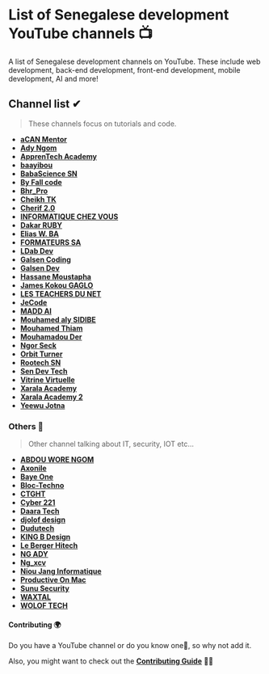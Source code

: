 # List of Senegalese development YouTube channels 📺

A list of Senegalese development channels on YouTube. These include web development, back-end development, front-end development, mobile development, AI and more!

## Channel list ✔

> These channels focus on tutorials and code.

* **[aCAN Mentor](https://www.youtube.com/channel/UCNLda7VaWLfKrPA4uunFVjg)**
* **[Ady Ngom](https://www.youtube.com/user/adytouba)**
* **[ApprenTech Academy](https://www.youtube.com/channel/UCE_ZKSHpebKvh6uEzkRW9FQ)**
* **[baayibou](https://www.youtube.com/channel/UCVKTpAvflvMr379LVBfs82A)**
* **[BabaScience SN](https://www.youtube.com/channel/UCJyVQanD7cg4uB5ngcUls3Q)**
* **[By Fall code](https://www.youtube.com/channel/UCWspKzgH9P4fY_XempTAM0w)**
* **[Bhr_Pro](https://www.youtube.com/channel/UC2S0tnDYFV-bKje5-vLfejQ)**
* **[Cheikh TK](https://www.youtube.com/channel/UCFbdlx44JOBDh41-ruUb0Eg)**
* **[Cherif 2.0](https://www.youtube.com/channel/UCd8enJR1ij-dPxp_HWV793Q)**
* **[INFORMATIQUE CHEZ VOUS](https://www.youtube.com/channel/UChsYRzWIw3tWBFD2hN7tqAA)**
* **[Dakar RUBY](https://www.youtube.com/channel/UCcG2adsEO9uBxFye3ZS6qrw)**
* **[Elias W. BA](https://www.youtube.com/channel/UCHJfgo-twozt9nNq0XplU_g)**
* **[FORMATEURS SA](https://www.youtube.com/channel/UCT2iQKpWGzgbpNjXenm2zow)**
* **[LDab Dev](https://www.youtube.com/channel/UC_AgOX-dhj6mEKhSOHPW_lg)**
* **[Galsen Coding](https://www.youtube.com/channel/UCIoT3bVjxrzHmwV9jW9KXgg)**
* **[Galsen Dev](https://www.youtube.com/channel/UCw0TqM96VksbRMgcafdUVSQ)**
* **[Hassane Moustapha](https://www.youtube.com/user/MrHkairi)**
* **[James Kokou GAGLO](https://www.youtube.com/channel/UCLf28QwKUmINeUqjxR3bK0w)**
* **[LES TEACHERS DU NET](https://www.youtube.com/c/Teachersdunet)**
* **[JeCode](https://www.youtube.com/channel/UChazX8d8twXQZ21MpxoHRBA)**
* **[MADD AI](https://www.youtube.com/channel/UCA-if5ueDAWvtZ161CH8yzQ)**
* **[Mouhamed aly SIDIBE](https://www.youtube.com/channel/UC-Rak9WhKgjARd5NwyYzdlQ)**
* **[Mouhamed Thiam](https://www.youtube.com/channel/UCFp5f1TxumMV3g4H2lirYaA)**
* **[Mouhamadou Der](https://www.youtube.com/user/derkhadim)**
* **[Ngor Seck](https://www.youtube.com/channel/UCju7C4DmUvrAzeAnTn-rCfw)**
* **[Orbit Turner](https://www.youtube.com/channel/UC2Y1r60Mh_IWZGoIC_8rDhg)**
* **[Rootech SN](https://www.youtube.com/channel/UCl076vudXmR3sieSXkNGbuQ)**
* **[Sen Dev Tech](https://www.youtube.com/channel/UC6yN8ebtKOgFlBbYQJQN1DA)**
* **[Vitrine Virtuelle](https://www.youtube.com/channel/UCudt7wMkBIhojy7h9wSxBQw)**
* **[Xarala Academy](https://www.youtube.com/channel/UCtzF4GCqstzrc6UWUNjlQiQ)**
* **[Xarala Academy 2](https://www.youtube.com/channel/UCWLAHExZZ7j0c97w5RJdO7Q)**
* **[Yeewu Jotna](https://www.youtube.com/channel/UCsKRlUJFd29M2ouZm7zdMkQ)**

### Others 📁

> Other channel talking about IT, security, IOT etc...

* **[ABDOU WORE NGOM](https://www.youtube.com/channel/UCTHrMbPLfAKXJuXu6Fo6jPA)**
* **[Axonile](https://www.youtube.com/channel/UCgQa4dk7EsH937CT3wOodWQ)**
* **[Baye One](https://www.youtube.com/channel/UCCQ2nMBMxdaQ0qjSBl9vj5A)**
* **[Bloc-Techno](https://www.youtube.com/user/ThePipa00)**
* **[CTGHT](https://www.youtube.com/channel/UC3hMi4RpRL0RiukAiIHuWKw)**
* **[Cyber 221](https://www.youtube.com/channel/UCdc-nYql6rLRauKb8BXQkHw)**
* **[Daara Tech](https://www.youtube.com/channel/UCQqh9hrCnwGIsojzFnbDBvw)**
* **[djolof design](https://www.youtube.com/channel/UCtBzQ5rG7XNUSJMocHdFwBw)**
* **[Dudutech](https://www.youtube.com/channel/UCAxIyfPFUcfzTe-SQ_QPX6g)**
* **[KING B Design](https://www.youtube.com/channel/UChGeLDi3yGILdUiWtWe3Sfg)**
* **[Le Berger Hitech](https://www.youtube.com/channel/UCLJce0Zphs61fmjQfVI4rlw)**
* **[NG ADY](https://www.youtube.com/c/NGADYLIGHTINTHEDARK)**
* **[Ng_xcv](https://www.youtube.com/c/Ngxcv)**
* **[Niou Jang Informatique](https://www.youtube.com/channel/UCTweGeIUC_RLBB5HZMheXUA)**
* **[Productive On Mac](https://www.youtube.com/channel/UC_kwMczpaKVu2pG0JZJORQw)**
* **[Sunu Security](https://www.youtube.com/channel/UCMGNNtDYQUjVGKKVyTdpgsQ)**
* **[WAXTAL](https://www.youtube.com/channel/UC48BFV04wmJvWlV2tJFBPmg)**
* **[WOLOF TECH](https://www.youtube.com/channel/UCSgQIvviSJxLwGPS3sgcnlA)**

#### Contributing 🌍

Do you have a YouTube channel or do you know one🤔, so why not add it.

Also, you might want to check out the **[Contributing Guide](https://github.com/daoodaba975/senegal-YouTuber-Dev-List/blob/master/CONTRIBUTING.md)** 🤝🏾
